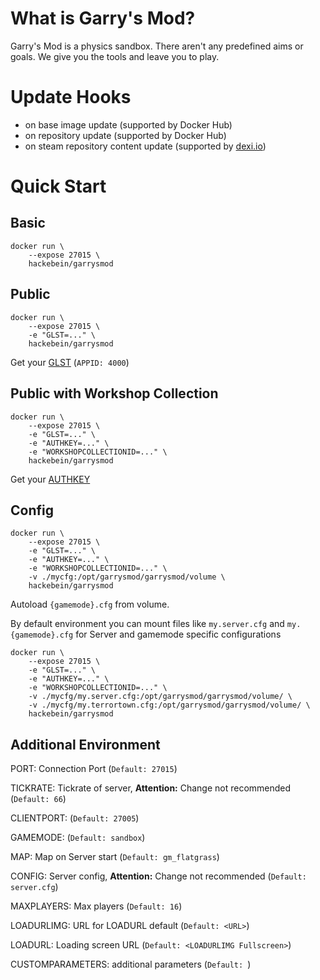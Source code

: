 # What is Garry's Mod?

Garry's Mod is a physics sandbox. There aren't any predefined aims or goals. We give you the tools and leave you to play.

# Update Hooks

* on base image update (supported by Docker Hub)
* on repository update (supported by Docker Hub)
* on steam repository content update (supported by [dexi.io](https://dexi.io))

# Quick Start

## Basic

```
docker run \
    --expose 27015 \
    hackebein/garrysmod
```

## Public

```
docker run \
    --expose 27015 \
    -e "GLST=..." \
    hackebein/garrysmod
```

Get your [GLST](http://steamcommunity.com/dev/managegameservers) (`APPID: 4000`)

## Public with Workshop Collection

```
docker run \
    --expose 27015 \
    -e "GLST=..." \
    -e "AUTHKEY=..." \
    -e "WORKSHOPCOLLECTIONID=..." \
    hackebein/garrysmod
```

Get your [AUTHKEY](http://steamcommunity.com/dev/apikey)

## Config

```
docker run \
    --expose 27015 \
    -e "GLST=..." \
    -e "AUTHKEY=..." \
    -e "WORKSHOPCOLLECTIONID=..." \
    -v ./mycfg:/opt/garrysmod/garrysmod/volume \
    hackebein/garrysmod
```

Autoload `{gamemode}.cfg` from volume.

By default environment you can mount files like `my.server.cfg` and `my.{gamemode}.cfg` for Server and gamemode specific configurations

```
docker run \
    --expose 27015 \
    -e "GLST=..." \
    -e "AUTHKEY=..." \
    -e "WORKSHOPCOLLECTIONID=..." \
    -v ./mycfg/my.server.cfg:/opt/garrysmod/garrysmod/volume/ \
    -v ./mycfg/my.terrortown.cfg:/opt/garrysmod/garrysmod/volume/ \
    hackebein/garrysmod
```

## Additional Environment

PORT: Connection Port
(`Default: 27015`)

TICKRATE: Tickrate of server, **Attention:** Change not recommended
(`Default: 66`)

CLIENTPORT:
(`Default: 27005`)

GAMEMODE: 
(`Default: sandbox`)

MAP: Map on Server start
(`Default: gm_flatgrass`)

CONFIG: Server config, **Attention:** Change not recommended
(`Default: server.cfg`)

MAXPLAYERS: Max players
(`Default: 16`)

LOADURLIMG: URL for LOADURL default
(`Default: <URL>`)

LOADURL: Loading screen URL
(`Default: <LOADURLIMG Fullscreen>`)

CUSTOMPARAMETERS: additional parameters
(`Default: `)
